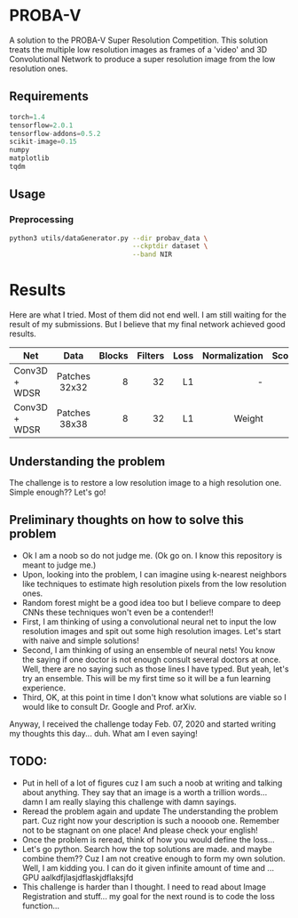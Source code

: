 # PROBA-V
A solution to the PROBA-V Super Resolution Competition. This solution treats the multiple low resolution images as frames of a 'video' and 3D Convolutional Network to produce a super resolution image from the low resolution ones.
## Requirements
```python
torch=1.4
tensorflow=2.0.1
tensorflow-addons=0.5.2
scikit-image=0.15
numpy
matplotlib
tqdm
```

## Usage
### Preprocessing
```sh
python3 utils/dataGenerator.py --dir probav_data \
                               --ckptdir dataset \
                               --band NIR

```
# Results
Here are what I tried. Most of them did not end well. I am still waiting for the result of my submissions. But I believe that my final network achieved good results.

| Net           | Data          | Blocks | Filters  | Loss | Normalization |Score |
| ------------- |:-------------:| -----:| -----:|-----:|-----:|-----:|
| Conv3D + WDSR    | Patches 32x32 | 8 |32  |L1  | -  |-  |
| Conv3D + WDSR      | Patches 38x38   |   8 | 32    |L1    | Weight  |-    |

## Understanding the problem
The challenge is to restore a low resolution image to a high resolution one. Simple enough?? Let's go!

## Preliminary thoughts on how to solve this problem
* Ok I am a noob so do not judge me. (Ok go on. I know this repository is meant to judge me.)
* Upon, looking into the problem, I can imagine using k-nearest neighbors like techniques to estimate high resolution pixels from the low resolution ones.
* Random forest might be a good idea too but I believe compare to deep CNNs these techniques won't even be a contender!!
* First, I am thinking of using a convolutional neural net to input the low resolution images and spit out some high resolution images. Let's start with naive and simple solutions!
* Second, I am thinking of using an ensemble of neural nets! You know the saying if one doctor is not enough consult several doctors at once. Well, there are no saying such as those lines I have typed. But yeah, let's try an ensemble. This will be my first time so it will be a fun learning experience.
* Third, OK, at this point in time I don't know what solutions are viable so I would like to consult Dr. Google and Prof. arXiv.

Anyway, I received the challenge today Feb. 07, 2020 and started writing my thoughts this day... duh. What am I even saying!
## TODO:
* Put in hell of a lot of figures cuz I am such a noob at writing and talking about anything. They say that an image is a worth a trillion words... damn I am really slaying this challenge with damn sayings.
* Reread the problem again and update The understanding the problem part. Cuz right now your description is such a noooob one. Remember not to be stagnant on one place! And please check your english!
* Once the problem is reread, think of how you would define the loss...
* Let's go python. Search how the top solutions are made. and maybe combine them?? Cuz I am not creative enough to form my own solution. Well, I am kidding you. I can do it given infinite amount of time and ... GPU aalkdfjlasjdflaskjdflaksjfd
* This challenge is harder than I thought. I need to read about Image Registration and stuff... my goal for the next round is to code the loss function...
